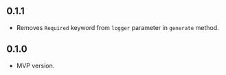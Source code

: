## 0.1.1

- Removes `Required` keyword from `logger` parameter in `generate` method.

## 0.1.0

- MVP version.
